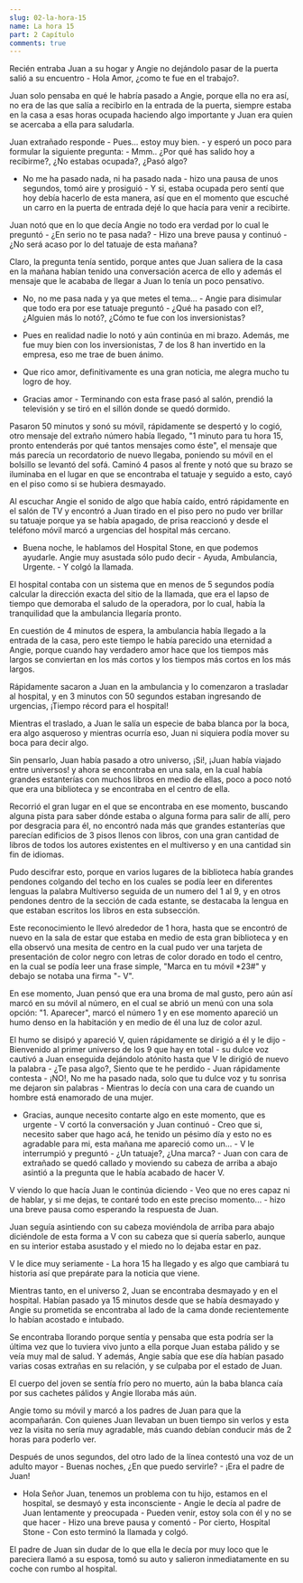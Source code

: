 ```yaml
---
slug: 02-la-hora-15
name: La hora 15
part: 2 Capítulo
comments: true
---
```


Recién entraba Juan a su hogar y Angie no dejándolo pasar de la puerta salió a su encuentro - Hola Amor, ¿como te fue en el trabajo?.

Juan solo pensaba en qué le habría pasado a Angie, porque ella no era así, no era de las que salía a recibirlo en la entrada de la puerta, siempre estaba en la casa a esas horas ocupada haciendo algo importante y Juan era quien se acercaba a ella para saludarla.

Juan extrañado responde - Pues... estoy muy bien. - y esperó un poco para formular la siguiente pregunta: - Mmm.. ¿Por qué has salido hoy a recibirme?, ¿No estabas ocupada?, ¿Pasó algo?

- No me ha pasado nada, ni ha pasado nada - hizo una pausa de unos segundos, tomó aire y  prosiguió - Y si, estaba ocupada pero sentí que hoy debía hacerlo de esta manera, así que en el momento que escuché un carro en la puerta de entrada dejé lo que hacía para venir a recibirte.

Juan notó que en lo que decía Angie no todo era verdad por lo cual le preguntó - ¿En serio no te pasa nada? - Hizo una breve pausa y continuó - ¿No será acaso por lo del tatuaje de esta mañana?

Claro, la pregunta tenía sentido, porque antes que Juan saliera de  la casa en la mañana habían tenido una conversación acerca de ello y además el mensaje que le acababa de llegar a Juan lo tenía un poco pensativo.

- No, no me pasa nada y ya que metes el tema... - Angie para disimular que todo era por ese tatuaje preguntó - ¿Qué ha pasado con el?, ¿Alguien más lo notó?, ¿Cómo te fue con los inversionistas?

- Pues en realidad nadie lo notó y aún continúa en mi brazo. Además, me fue muy bien con los inversionistas, 7 de los 8 han invertido en la empresa, eso me trae de buen ánimo.

- Que rico amor, definitivamente es una gran noticia, me alegra mucho tu logro de hoy.

- Gracias amor - Terminando con esta frase pasó al salón, prendió la televisión  y se tiró en el sillón donde se quedó dormido.

Pasaron 50 minutos y sonó su móvil, rápidamente se despertó y lo cogió, otro mensaje del extraño número había llegado, "1 minuto para tu hora 15, pronto entenderás por qué tantos mensajes como éste", el mensaje que más parecía un recordatorio de nuevo llegaba, poniendo su móvil en el bolsillo se levantó del sofá. Caminó 4 pasos al frente y notó que su brazo se iluminaba en el lugar en que se encontraba el tatuaje y seguido a esto, cayó en el piso como si se hubiera desmayado.

Al escuchar Angie el sonido de algo que había caído, entró rápidamente en el salón de TV y encontró a Juan tirado en el piso pero no pudo ver brillar su tatuaje porque ya se había apagado, de prisa reaccionó y desde el teléfono móvil marcó a urgencias del hospital más cercano.

- Buena noche, le hablamos del Hospital Stone, en que podemos ayudarle.
Angie muy asustada sólo pudo decir - Ayuda, Ambulancia, Urgente. - Y colgó la llamada.

El hospital contaba con un sistema que en menos de 5 segundos podía calcular la dirección exacta del sitio de la llamada, que era el lapso de tiempo que demoraba el saludo de la operadora, por lo cual, había la tranquilidad que la ambulancia llegaría pronto.

En cuestión de 4 minutos de espera, la ambulancia había llegado a la entrada de la casa, pero este tiempo le había parecido una eternidad a Angie, porque cuando hay verdadero amor hace que los tiempos más largos se conviertan en los más cortos y los tiempos más cortos en los más largos.

Rápidamente sacaron a Juan en la ambulancia y lo comenzaron a trasladar al hospital, y en 3 minutos con 50 segundos estaban ingresando de urgencias, ¡Tiempo récord para el hospital!

Mientras el traslado, a Juan le salía un especie de baba blanca por la boca, era algo asqueroso y mientras ocurría eso, Juan ni siquiera podía mover su boca para decir algo.

Sin pensarlo, Juan había pasado a otro universo, ¡Si!, ¡Juan había viajado entre universos! y ahora se encontraba en una sala, en la cual había grandes estanterías con muchos libros en medio de ellas, poco a poco notó que era una biblioteca y se encontraba en el centro de ella.

Recorrió el gran lugar en el que se encontraba en ese momento, buscando alguna pista para saber dónde estaba o alguna forma para salir de allí, pero por desgracia para él, no encontró nada más que grandes estanterías que parecían edificios de 3 pisos llenos con libros, con una gran cantidad de libros de todos los autores existentes en el multiverso y en una cantidad sin fin de idiomas.

Pudo descifrar esto, porque en varios lugares de la biblioteca había grandes pendones colgando del techo en los cuales se podía leer en diferentes lenguas la palabra Multiverso seguida de un numero del 1 al 9, y en otros pendones dentro de la sección de cada estante, se destacaba la lengua en que estaban escritos los libros en esta subsección.

Este reconocimiento le llevó alrededor de 1 hora, hasta que se encontró de nuevo en la sala de estar que estaba en medio de esta gran biblioteca  y en ella observó una mesita de centro en la cual pudo ver una tarjeta de presentación de color negro con letras de color dorado en todo el centro, en la cual se podía leer una frase simple, "Marca en tu móvil *23#" y debajo se notaba una firma "- V".

En ese momento, Juan pensó que era una broma de mal gusto, pero aún así marcó en su móvil al número, en el cual se abrió un menú con una sola opción: "1. Aparecer", marcó el número 1 y en ese momento apareció un humo denso en la habitación y en medio de él una luz de color azul.

El humo se disipó y apareció V, quien rápidamente se dirigió a él y le dijo - Bienvenido al primer universo de los 9 que hay en total - su dulce voz cautivó a Juan enseguida dejándolo atónito hasta que V le dirigió de nuevo la palabra - ¿Te pasa algo?, Siento que te he perdido - Juan rápidamente contesta - ¡NO!, No me ha pasado nada, solo que tu dulce voz y tu sonrisa me dejaron sin palabras - Mientras lo decía con una cara de cuando un hombre está enamorado de una mujer.

- Gracias, aunque necesito contarte algo en este momento, que es urgente - V cortó la conversación y Juan continuó - Creo que si, necesito saber que hago acá, he tenido un pésimo día y esto no es agradable para mi, esta mañana me apareció como un... - V le interrumpió y  preguntó - ¿Un tatuaje?, ¿Una marca? - Juan con cara de extrañado se quedó callado y moviendo su cabeza de arriba a abajo asintió a la pregunta que le había acabado de hacer V.

V viendo lo que hacía Juan le continúa diciendo - Veo que no eres capaz ni de hablar, y si me dejas, te contaré todo en este preciso momento... - hizo una breve pausa como esperando la respuesta de Juan.

Juan seguía asintiendo con su cabeza moviéndola de arriba para abajo diciéndole de esta forma a V con su cabeza que si quería saberlo, aunque en su interior estaba asustado y el miedo no lo dejaba estar en paz.

V le dice muy seriamente - La hora 15 ha llegado y es algo que cambiará tu historia así que prepárate para la noticia que viene.

Mientras tanto, en el universo 2, Juan se encontraba desmayado y en el hospital. Habían pasado ya 15 minutos desde que se había desmayado y Angie su prometida se encontraba al lado de la cama donde recientemente lo habían acostado e intubado.

Se encontraba llorando porque sentía y pensaba que esta podría ser la última vez que lo tuviera vivo junto a ella porque Juan estaba pálido y se veía muy mal de salud. Y además, Angie sabía que ese día habían pasado varias cosas extrañas en su relación, y se culpaba por el estado de  Juan.

El cuerpo del  joven se sentía frío pero no muerto, aún la baba blanca caía por sus cachetes pálidos y Angie lloraba más aún.

Angie tomo su móvil y marcó a los padres de Juan para que la acompañarán. Con quienes Juan llevaban un buen tiempo sin verlos y esta vez la visita no sería muy agradable, más cuando debían conducir más de 2 horas para poderlo ver.

Después de unos segundos, del otro lado de la línea contestó una voz de un adulto mayor - Buenas noches, ¿En que puedo servirle? - ¡Era el padre de Juan!

- Hola Señor Juan, tenemos un problema con tu hijo, estamos en el hospital, se desmayó y esta inconsciente - Angie le decía al padre de Juan lentamente y preocupada - Pueden venir, estoy sola con él y no se que hacer - Hizo una breve pausa y comentó - Por cierto, Hospital Stone - Con esto terminó la llamada y colgó.

El padre de Juan sin dudar de lo que ella le decía por muy loco que le pareciera llamó a su esposa, tomó su auto y salieron inmediatamente en su coche con rumbo al hospital.